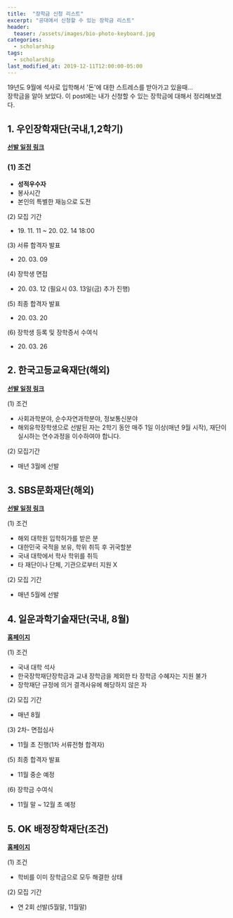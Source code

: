 ```yaml
---
title:  "장학금 신청 리스트"
excerpt: "공대에서 신청할 수 있는 장학금 리스트"
header:
  teaser: /assets/images/bio-photo-keyboard.jpg
categories:
  - scholarship
tags:
  - scholarship
last_modified_at: 2019-12-11T12:00:00-05:00
---
```

19년도 9월에 석사로 입학해서 '돈'에 대한 스트레스를 받아가고 있을때...   
장학금을 알아 보았다.
이 post에는 내가 신청할 수 있는 장학금에 대해서 정리해보겠다.

## 1. 우인장학재단(국내,1,2학기)

**[선발 일정 링크](http://www.wooin.org/v2/view/index.php)**   
### (1) 조건
- **성적우수자**
- 봉사시간
- 본인의 특별한 재능으로 도전

(2) 모집 기간
- 19\. 11. 11 ~ 20. 02. 14 18:00

(3) 서류 합격자 발표
-  20\. 03\. 09
 
(4) 장학생 면접
- 20\. 03\. 12  (필요시 03. 13일(금) 추가 진행)

(5) 최종 합격자 발표
- 20\. 03\. 20

(6) 장학생 등록 및 장학증서 수여식
- 20\. 03\. 26

## 2. 한국고등교육재단(해외)
**[선발 일정 링크](https://www.kfas.or.kr/ScholarShip/ScholarShip0201.aspx)**   

(1) 조건
- 사회과학분야, 순수자연과학분야, 정보통신분야
- 해외유학장학생으로 선발된 자는 2학기 동안 매주 1일 이상(매년 9월 시작), 재단이 실시하는 연수과정을 이수하여야 합니다.

(2) 모집기간
- 매년 3월에 선발

## 3. SBS문화재단(해외)

**[선발 일정 링크 ](http://foundation.sbs.co.kr/culture.cmd?act=agendaFutureHumanGuideline)**   

(1) 조건 
- 해외 대학원  입학허가를 받은 분
-  대한민국 국적을 보유, 학위 취득 후 귀국할분
- 국내 대학에서 학사 학위를 취득
- 타 재단이나 단체, 기관으로부터 지원 X

(2) 모집 기간
- 매년 5월에 선발
	
## 4. 일운과학기술재단(국내, 8월)

**[홈페이지](http://www.ilun.or.kr/main/kr_main.asp)**   

(1) 조건 
- 국내 대학 석사
- 한국장학재단장학금과 교내 장학금을 제외한 타 장학금 수혜자는 지원 불가  
- 장학재단 규정에 의거 결격사유에 해당하지 않은 자

(2) 모집 기간
-  매년 8월

(3) 2차- 면접심사
- 11월 초 진행(1차 서류전형 합격자)  

(5) 최종 합격자 발표
- 11월 중순 예정  

(6) 장학금 수여식
- 11월 말 ~ 12월 초 예정

## 5. OK 배정장학재단(조건)
**[홈페이지](https://www.aprovision.or.kr:40000/#/)**   

(1) 조건
- 학비를 이미 장학금으로 모두 해결한 상태

(2) 모집 기간
- 연 2회 선발(5월말, 11월말)

<!--stackedit_data:
eyJoaXN0b3J5IjpbLTg3MzgxMDE3NywtNDAzMzIyMTEwLC0xMj
QxNDI0OTMzLC0xNDQ1NTQ3MjQ5LC02OTY2NzAxNjEsMzk0NzIy
MDMsLTExODI0NzQ4MjddfQ==
-->